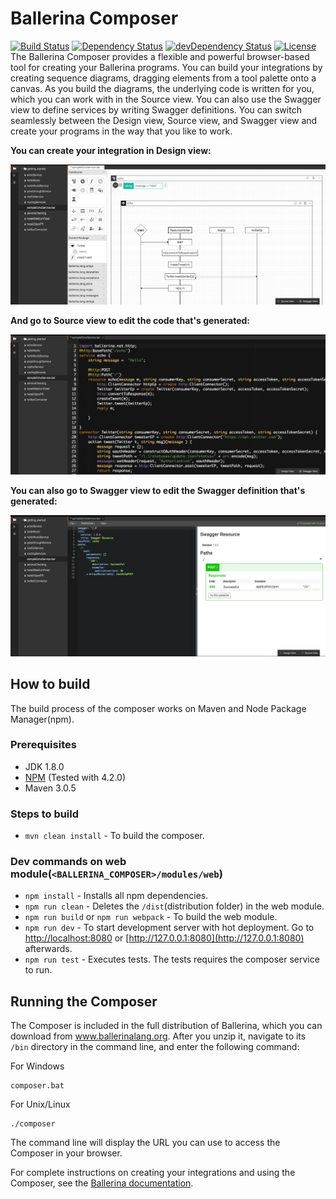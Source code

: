# Ballerina Composer
[![Build Status](https://wso2.org/jenkins/job/ballerinalang/job/composer/badge/icon)](https://wso2.org/jenkins/job/ballerinalang/job/composer/)  [![Dependency Status](https://david-dm.org/ballerinalang/composer.svg)](https://david-dm.org/ballerinalang/composer)  [![devDependency Status](https://david-dm.org/ballerinalang/composer/dev-status.svg)](https://david-dm.org/ballerinalang/composer#info=devDependencies)  [![License](https://img.shields.io/badge/License-Apache%202.0-blue.svg)](https://opensource.org/licenses/Apache-2.0)  
The Ballerina Composer provides a flexible and powerful browser-based tool for creating your Ballerina programs. You can build your integrations by creating sequence diagrams, dragging elements from a tool palette onto a canvas. As you build the diagrams, the underlying code is written for you, which you can work with in the Source view. You can also use the Swagger view to define services by writing Swagger definitions. You can switch seamlessly between the Design view, Source view, and Swagger view and create your programs in the way that you like to work.

**You can create your integration in Design view:**

![alt text](./docs/images/DesignView.png?raw=true "Design view")

**And go to Source view to edit the code that's generated:**

![alt text](./docs/images/SourceView.png?raw=true "Source view")

**You can also go to Swagger view to edit the Swagger definition that's generated:**

![alt text](./docs/images/SwaggerView.png?raw=true "Swagger view")

## How to build
The build process of the composer works on Maven and Node Package Manager(npm).

### Prerequisites
* JDK 1.8.0  
* [NPM](https://docs.npmjs.com/getting-started/installing-node) (Tested with 4.2.0)   
* Maven 3.0.5  

### Steps to build
* `mvn clean install` - To build the composer.  

### Dev commands on web module(`<BALLERINA_COMPOSER>/modules/web`)
* `npm install` - Installs all npm dependencies.
* `npm run clean` - Deletes the `/dist`(distribution folder) in the web module.  
* `npm run build` or `npm run webpack` - To build the web module.  
* `npm run dev` - To start development server with hot deployment. Go to [http://localhost:8080](http://localhost:8080) or [http://127.0.0.1:8080](http://127.0.0.1:8080) afterwards.
* `npm run test` - Executes tests. The tests requires the composer service to run.    

## Running the Composer

The Composer is included in the full distribution of Ballerina, which you can download from www.ballerinalang.org. After you unzip it, navigate to its `/bin` directory in the command line, and enter the following command:

For Windows
```
composer.bat
```

For Unix/Linux
```
./composer
```

The command line will display the URL you can use to access the Composer in your browser.

For complete instructions on creating your integrations and using the Composer, see the [Ballerina documentation](http://ballerinalang.org/documentation/).
